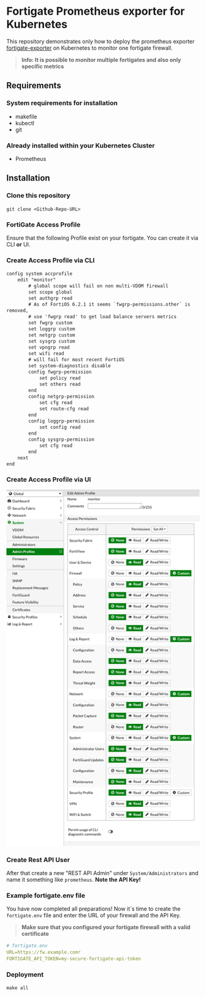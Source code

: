 # Fortigate Prometheus exporter for Kubernetes

This repository demonstrates only how to deploy the prometheus exporter [fortigate-exporter](https://github.com/bluecmd/fortigate_exporter) on Kubernetes to monitor one fortigate firewall. 
> **Info: It is possible to monitor multiple fortigates and also only specific metrics** 

## Requirements

### System requirements for installation
- makefile
- kubectl
- git

### Already installed within your Kubernetes Cluster
- Prometheus

## Installation

### Clone this repository
```
git clone <Github-Repo-URL>
```

### FortiGate Access Profile 
Ensure that the following Profile exist on your fortigate. You can create it via CLI **or** UI.

### Create Access Profile via CLI

```
config system accprofile
    edit "monitor"
        # global scope will fail on non multi-VDOM firewall
        set scope global
        set authgrp read
        # As of FortiOS 6.2.1 it seems `fwgrp-permissions.other` is removed,
        # use 'fwgrp read' to get load balance servers metrics
        set fwgrp custom
        set loggrp custom
        set netgrp custom
        set sysgrp custom
        set vpngrp read
        set wifi read
        # will fail for most recent FortiOS
        set system-diagnostics disable
        config fwgrp-permission
            set policy read
            set others read
        end
        config netgrp-permission
            set cfg read
            set route-cfg read
        end
        config loggrp-permission
            set config read
        end
        config sysgrp-permission
            set cfg read
        end
    next
end
```

### Create Access Profile via UI
![FortiGate Access Profile UI](./images/fortigate-accprofile.png)

### Create Rest API User
After that create a new "REST API Admin" under `System/Administrators` and name it something like `prometheus`. **Note the API Key!**

### Example fortigate.env file
You have now completed all preparations! Now it´s time to create the `fortigate.env` file and enter the URL of your firewall and the API Key.
> **Make sure that you configured your fortigate firewall with a valid certificate** 

```yml
# fortigate.env
URL=https://fw.example.comr
FORTIGATE_API_TOKEN=my-secure-fortigate-api-token
```

### Deployment

```
make all
```